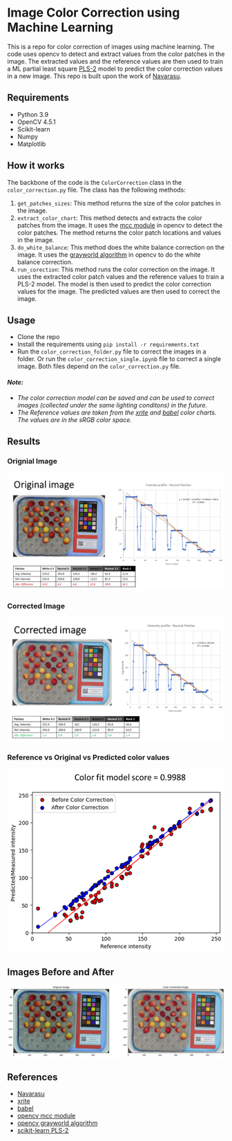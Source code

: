 # Image Color Correction using Machine Learning #
This is a repo for color correction of images using machine learning. The code uses opencv to detect and extract values from the color patches in the image. The extracted values and the reference values are then used to train a ML partial least square [PLS-2](https://scikit-learn.org/stable/modules/generated/sklearn.cross_decomposition.PLSRegression.html) model to predict the color correction values in a new image. This repo is built upon the work of [Navarasu](https://blog.francium.tech/using-machine-learning-for-color-calibration-with-a-color-checker-d9f0895eafdb).

## Requirements ##
* Python 3.9
* OpenCV 4.5.1
* Scikit-learn
* Numpy
* Matplotlib

## How it works ##
The backbone of the code is the `ColorCorrection` class in the `color_correction.py` file. The class has the following methods:
1. `get_patches_sizes`: This method returns the size of the color patches in the image.
2. `extract_color_chart`: This method detects and extracts the color patches from the image. It uses the [mcc module](https://docs.opencv.org/4.x/dd/d19/group__mcc.html) in opencv to detect the color patches. The method returns the color patch locations and values in the image.
3. `do_white_balance`: This method does the white balance correction on the image. It uses the [grayworld algorithm](https://docs.opencv.org/4.x/d3/dc1/group__imgproc__color__conversions.html#ga4e0972be5de079fed4e3a10e24ef5ef0) in opencv to do the white balance correction.
4. `run_corection`: This method runs the color correction on the image. It uses the extracted color patch values and the reference values to train a PLS-2 model. The model is then used to predict the color correction values for the image. The predicted values are then used to correct the image.


## Usage ##
* Clone the repo
* Install the requirements using `pip install -r requirements.txt`
* Run the `color_correction_folder.py` file to correct the images in a folder. Or run the `color_correction_single.ipynb` file to correct a single image. Both files depend on the `color_correction.py` file.

#### *Note:*
  * *The color correction model can be saved and can be used to correct images (collected under the same lighting conditons) in the future.*
  * *The Reference values are taken from the [xrite](https://xritephoto.com/documents/literature/en/ColorData-1p_EN.pdf) and [babel](https://babelcolor.com/index_htm_files/RGB%20Coordinates%20of%20the%20Macbeth%20ColorChecker.pdf) color charts. The values are in the sRGB color space.*

## Results ##
### Orignial Image ###
![Alt text](readme_images/Original.png)

### Corrected Image ###
![Alt text](readme_images/Corrected.png)

### Reference vs Original vs Predicted color values ###
![Alt text](readme_images/model_plot.png)

## Images Before and After ###
![Alt text](readme_images/before_vs_after.png)


## References ##
* [Navarasu](https://blog.francium.tech/using-machine-learning-for-color-calibration-with-a-color-checker-d9f0895eafdb)
* [xrite](https://xritephoto.com/documents/literature/en/ColorData-1p_EN.pdf)
* [babel](https://babelcolor.com/index_htm_files/RGB%20Coordinates%20of%20the%20Macbeth%20ColorChecker.pdf)
* [opencv mcc module](https://docs.opencv.org/4.x/dd/d19/group__mcc.html)
* [opencv grayworld algorithm](https://docs.opencv.org/4.x/d3/dc1/group__imgproc__color__conversions.html#ga4e0972be5de079fed4e3a10e24ef5ef0)
* [scikit-learn PLS-2](https://scikit-learn.org/stable/modules/generated/sklearn.cross_decomposition.PLSRegression.html)